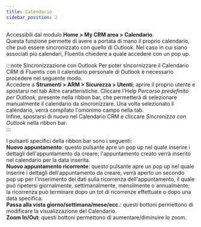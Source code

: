 ```yaml
---
title: Calendario
sidebar_position: 2
---
```


Accessibili dal modulo **Home > My CRM area > Calendario**.     
Questa funzione permette di avere a portata di mano il proprio calendario, che può essere sincronizzato con quello di Outlook. Nel caso in cui siano associati più calendari, Fluentis chiedere a quale accedere con un pop up.    

:::note Sincronizzazione con Outlook
Per poter sincornizzare il Calendario CRM di Fluentis con il calendario personale di Outlook è necessario procedere nel seguente modo.      
Accedere a **Strumenti > ARM > Sicurezza > Utenti**; aprire il proprio utente e spostarsi nel tab Altre caratteristiche. Cliccare l'Help *Percorso predefinito per Outlook*, presente nella ribbon bar, che permetterà di selezionare manualmente il calendario da sincronizzare. Una volta selezionato il calendario, verrà compilato l'omonimo campo nella tab.     
Infine, spostarsi di nuovo nel Calendario CRM e cliccare *Sincronizza con Outlook* nella ribbon bar.   
::: 

I pulsanti specifici della ribbon bar sono i seguenti:       
**Nuovo appuntamento**: questo pulsante apre un pop up nel quale inserire i dettagli dell'appuntamento da creare; l'appuntamento creato verrà inserito nel calendario per la data inserita.         
**Nuovo appuntamento ricorrente**: questo pulsante apre un pop up nel quale inserire i dettagli dell'appuntamento da creare; verrà aperto un secondo pop up per l'inserimento dei dati sulla ricorrenza dell'appuntamento, il quale può ripetersi giornalmente, settimanalmente, mensilmente o annualmente; la ricorrenza può terminare dopo un tot di ricorrenze effettuate o dopo una data specifica.        
**Passa alla vista giorno/settimana/mese/ecc.**: questi bottoni permettono di modificare la visualizzazione del Calendario.      
**Zoom In/Out**: questi bottoni permettono di aumentare/diminuire lo zoom.     